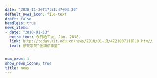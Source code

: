 ```yaml
---
date: "2020-11-20T17:51:47+03:30"
default_news_icon: file-text
draft: false
headless: true
news_items:
- date: "2018-01-13"
  extra_text: 今日哈工大, Jan. 2018.
  link: http://today.hit.edu.cn/news/2018/01-13/4721007110RL0.htm//
  text: 航天学院“金牌讲师堂”


num_news: 1
show_news_icons: true
title: news
---
```

